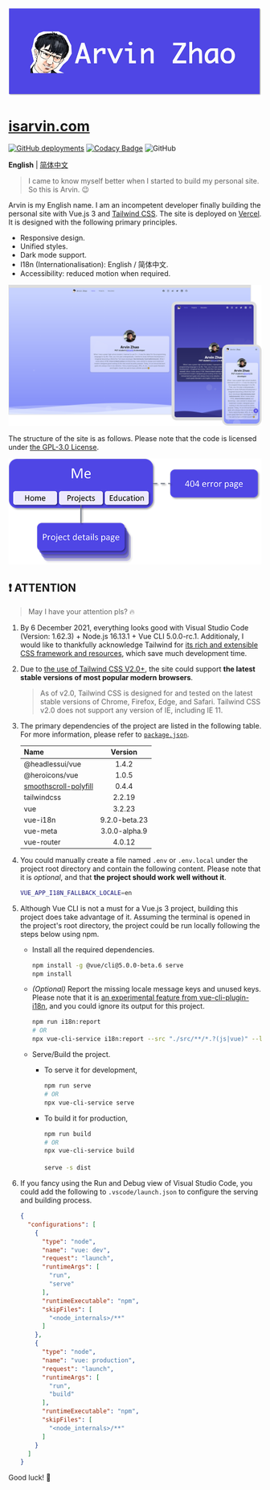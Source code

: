 ![banner.png](./img_README/banner.png)

# [isarvin.com](https://isarvin.com)

[![GitHub deployments](https://img.shields.io/github/deployments/ArvinZJC/isarvin/production?label=Vercel&logo=vercel)](https://isarvin.com)
[![Codacy Badge](https://app.codacy.com/project/badge/Grade/810eda125dbf4b9d96b81e6c34ec26e6)](https://www.codacy.com/gh/ArvinZJC/isarvin/dashboard?utm_source=github.com&amp;utm_medium=referral&amp;utm_content=ArvinZJC/isarvin&amp;utm_campaign=Badge_Grade)
![GitHub](https://img.shields.io/github/license/ArvinZJC/isarvin)

**English** | [简体中文](./README-zhCN.md)

> I came to know myself better when I started to build my personal site. So this is Arvin. 😉

Arvin is my English name. I am an incompetent developer finally building the personal site with Vue.js 3 and [Tailwind CSS](https://tailwindcss.com/). The site is deployed on [Vercel](https://vercel.com/home). It is designed with the following primary principles.

- Responsive design.
- Unified styles.
- Dark mode support.
- I18n (Internationalisation): English / 简体中文.
- Accessibility: reduced motion when required.

![example.png](./img_README/example.png)

The structure of the site is as follows. Please note that the code is licensed under [the GPL-3.0 License](./LICENSE).

![structure.png](./img_README/structure.png)

## ❗ ATTENTION

> May I have your attention pls? 🔥

1. By 6 December 2021, everything looks good with Visual Studio Code (Version: 1.62.3) + Node.js 16.13.1 + Vue CLI 5.0.0-rc.1. Additionaly, I would like to thankfully acknowledge Tailwind for [its rich and extensible CSS framework and resources](https://tailwindcss.com/resources), which save much development time.
2. Due to [the use of Tailwind CSS V2.0+](https://tailwindcss.com/docs/browser-support), the site could support **the latest stable versions of most popular modern browsers**.

    > As of v2.0, Tailwind CSS is designed for and tested on the latest stable versions of Chrome, Firefox, Edge, and Safari. Tailwind CSS v2.0 does not support any version of IE, including IE 11.

3. The primary dependencies of the project are listed in the following table. For more information, please refer to [`package.json`](./package.json).

    | Name | Version |
    | :-- | :--: |
    | @headlessui/vue | 1.4.2 |
    | @heroicons/vue | 1.0.5 |
    | [smoothscroll-polyfill](https://github.com/iamdustan/smoothscroll) | 0.4.4 |
    | tailwindcss | 2.2.19 |
    | vue | 3.2.23 |
    | vue-i18n | 9.2.0-beta.23 |
    | vue-meta | 3.0.0-alpha.9 |
    | vue-router | 4.0.12 |

4. You could manually create a file named `.env` or `.env.local` under the project root directory and contain the following content. Please note that it is *optional*, and that **the project should work well without it**.

    ```sh
    VUE_APP_I18N_FALLBACK_LOCALE=en
    ```

5. Although Vue CLI is not a must for a Vue.js 3 project, building this project does take advantage of it. Assuming the terminal is opened in the project's root directory, the project could be run locally following the steps below using npm.
    - Install all the required dependencies.

        ```sh
        npm install -g @vue/cli@5.0.0-beta.6 serve
        npm install
        ```

    - *(Optional)* Report the missing locale message keys and unused keys. Please note that it is [an experimental feature from vue-cli-plugin-i18n](https://github.com/intlify/vue-cli-plugin-i18n#-features), and you could ignore its output for this project.

        ```sh
        npm run i18n:report
        # OR
        npx vue-cli-service i18n:report --src "./src/**/*.?(js|vue)" --locales "./src/locales/**/*.json"
        ```

    - Serve/Build the project.
        - To serve it for development,

            ```sh
            npm run serve
            # OR
            npx vue-cli-service serve
            ```

        - To build it for production,

            ```sh
            npm run build
            # OR
            npx vue-cli-service build

            serve -s dist
            ```

6. If you fancy using the Run and Debug view of Visual Studio Code, you could add the following to `.vscode/launch.json` to configure the serving and building process.

    ```JSON
    {
      "configurations": [
        {
          "type": "node",
          "name": "vue: dev",
          "request": "launch",
          "runtimeArgs": [
            "run",
            "serve"
          ],
          "runtimeExecutable": "npm",
          "skipFiles": [
            "<node_internals>/**"
          ]
        },
        {
          "type": "node",
          "name": "vue: production",
          "request": "launch",
          "runtimeArgs": [
            "run",
            "build"
          ],
          "runtimeExecutable": "npm",
          "skipFiles": [
            "<node_internals>/**"
          ]
        }
      ]
    }
    ```

Good luck! 💖
